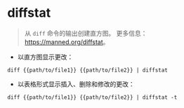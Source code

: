 # diffstat

> 从 `diff` 命令的输出创建直方图。
> 更多信息：<https://manned.org/diffstat>。

- 以直方图显示更改：

`diff {{path/to/file1}} {{path/to/file2}} | diffstat`

- 以表格形式显示插入、删除和修改的更改：

`diff {{path/to/file1}} {{path/to/file2}} | diffstat -t`